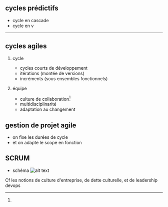 ## cycles prédictifs

* cycle en cascade
* cycle en v 

---

## cycles agiles

1. cycle
   * cycles courts de développement
   * itérations (montée de versions)
   * incréments (sous ensembles fonctionnels)

2. équipe
   * culture de collaboration[^1]
   * multidisciplinarité
   * adaptation au changement


## gestion de projet agile

* on fixe les durées de cycle
* et on adapte le scope en fonction
## SCRUM

* schéma
![alt text](https://www.bocasay.com/wp-content/uploads/2022/02/Scrum-process-schema-FR-small.webp "SCRUM")

[^1]: 
  Cf les notions de culture d'entreprise, de dette culturelle,
  et de leadership devops
